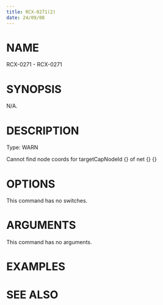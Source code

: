 ```yaml
---
title: RCX-0271(2)
date: 24/09/08
---
```


# NAME

RCX-0271 - RCX-0271

# SYNOPSIS

N/A.

# DESCRIPTION

Type: WARN

Cannot find node coords for targetCapNodeId {} of net {} {}

# OPTIONS

This command has no switches.

# ARGUMENTS

This command has no arguments.

# EXAMPLES

# SEE ALSO
